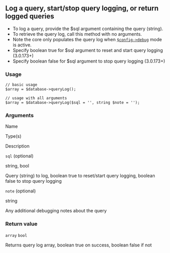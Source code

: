 Log a query, start/stop query logging, or return logged queries
---------------------------------------------------------------

*   To log a query, provide the $sql argument containing the query (string).
*   To retrieve the query log, call this method with no arguments.
*   Note the core only populates the query log when [`$config->debug`](/api/ref/config/debug/) mode is active.
*   Specify boolean true for $sql argument to reset and start query logging (3.0.173+)
*   Specify boolean false for $sql argument to stop query logging (3.0.173+)

### Usage

    // basic usage
    $array = $database->queryLog();
    
    // usage with all arguments
    $array = $database->queryLog($sql = '', string $note = '');

### Arguments

Name

Type(s)

Description

`sql` (optional)

string, bool

Query (string) to log, boolean true to reset/start query logging, boolean false to stop query logging

`note` (optional)

string

Any additional debugging notes about the query

### Return value

`array` `bool`

Returns query log array, boolean true on success, boolean false if not

